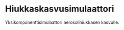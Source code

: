 Hiukkaskasvusimulaattori
========================

Yksikomponenttisimulaattori aerosolihiukkasen kasvulle. 
